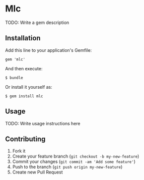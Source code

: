 # Mlc

TODO: Write a gem description

## Installation

Add this line to your application's Gemfile:

    gem 'mlc'

And then execute:

    $ bundle

Or install it yourself as:

    $ gem install mlc

## Usage

TODO: Write usage instructions here

## Contributing

1. Fork it
2. Create your feature branch (`git checkout -b my-new-feature`)
3. Commit your changes (`git commit -am 'Add some feature'`)
4. Push to the branch (`git push origin my-new-feature`)
5. Create new Pull Request
